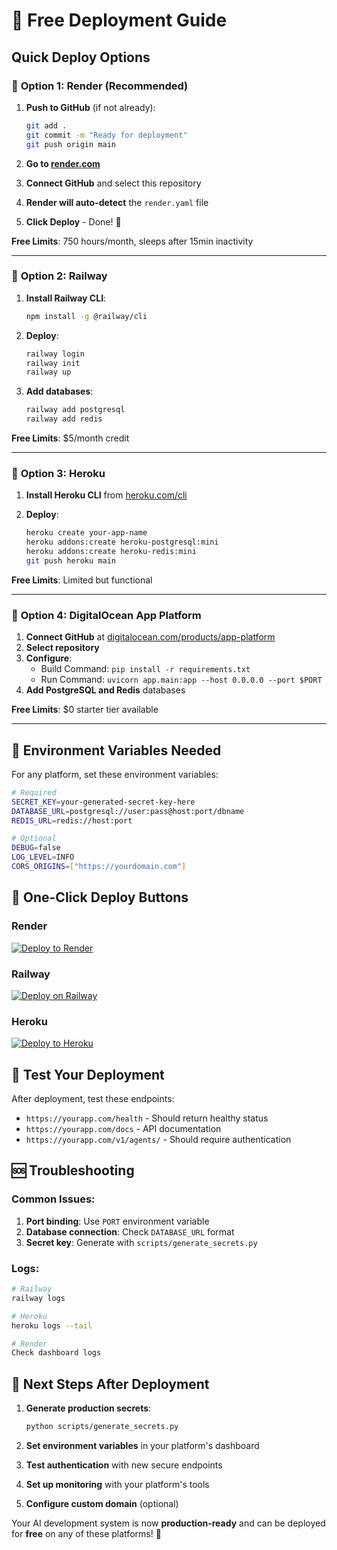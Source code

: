 # 🚀 Free Deployment Guide

## Quick Deploy Options

### 🥇 **Option 1: Render (Recommended)**
1. **Push to GitHub** (if not already):
   ```bash
   git add .
   git commit -m "Ready for deployment"
   git push origin main
   ```

2. **Go to [render.com](https://render.com)**
3. **Connect GitHub** and select this repository
4. **Render will auto-detect** the `render.yaml` file
5. **Click Deploy** - Done! 🎉

**Free Limits**: 750 hours/month, sleeps after 15min inactivity

---

### 🥈 **Option 2: Railway**
1. **Install Railway CLI**:
   ```bash
   npm install -g @railway/cli
   ```

2. **Deploy**:
   ```bash
   railway login
   railway init
   railway up
   ```

3. **Add databases**:
   ```bash
   railway add postgresql
   railway add redis
   ```

**Free Limits**: $5/month credit

---

### 🥉 **Option 3: Heroku**
1. **Install Heroku CLI** from [heroku.com/cli](https://devcenter.heroku.com/articles/heroku-cli)

2. **Deploy**:
   ```bash
   heroku create your-app-name
   heroku addons:create heroku-postgresql:mini
   heroku addons:create heroku-redis:mini
   git push heroku main
   ```

**Free Limits**: Limited but functional

---

### 🐳 **Option 4: DigitalOcean App Platform**
1. **Connect GitHub** at [digitalocean.com/products/app-platform](https://www.digitalocean.com/products/app-platform/)
2. **Select repository**
3. **Configure**:
   - Build Command: `pip install -r requirements.txt`
   - Run Command: `uvicorn app.main:app --host 0.0.0.0 --port $PORT`
4. **Add PostgreSQL and Redis** databases

**Free Limits**: $0 starter tier available

---

## 🔧 Environment Variables Needed

For any platform, set these environment variables:

```bash
# Required
SECRET_KEY=your-generated-secret-key-here
DATABASE_URL=postgresql://user:pass@host:port/dbname
REDIS_URL=redis://host:port

# Optional
DEBUG=false
LOG_LEVEL=INFO
CORS_ORIGINS=["https://yourdomain.com"]
```

## 🚀 One-Click Deploy Buttons

### Render
[![Deploy to Render](https://render.com/images/deploy-to-render-button.svg)](https://render.com/deploy)

### Railway
[![Deploy on Railway](https://railway.app/button.svg)](https://railway.app/new/template)

### Heroku
[![Deploy to Heroku](https://www.herokucdn.com/deploy/button.svg)](https://heroku.com/deploy)

## 📱 Test Your Deployment

After deployment, test these endpoints:
- `https://yourapp.com/health` - Should return healthy status
- `https://yourapp.com/docs` - API documentation
- `https://yourapp.com/v1/agents/` - Should require authentication

## 🆘 Troubleshooting

### Common Issues:
1. **Port binding**: Use `PORT` environment variable
2. **Database connection**: Check `DATABASE_URL` format
3. **Secret key**: Generate with `scripts/generate_secrets.py`

### Logs:
```bash
# Railway
railway logs

# Heroku  
heroku logs --tail

# Render
Check dashboard logs
```

## 🎯 Next Steps After Deployment

1. **Generate production secrets**:
   ```bash
   python scripts/generate_secrets.py
   ```

2. **Set environment variables** in your platform's dashboard

3. **Test authentication** with new secure endpoints

4. **Set up monitoring** with your platform's tools

5. **Configure custom domain** (optional)

Your AI development system is now **production-ready** and can be deployed for **free** on any of these platforms! 🚀